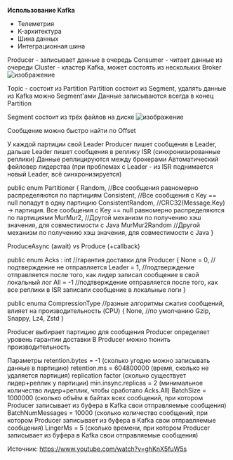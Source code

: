 **Использование Kafka**
- Телеметрия
- K-архитектура
- Шина данных
- Интеграционная шина


Producer - записывает данные в очередь
Consumer - читает данные из очереди
Cluster - кластер Kafka, может состоять из нескольких Broker
![изображение](https://github.com/terhia/interview/assets/7370741/d0d1d4a2-5ebe-4d78-8567-8a3787f5b93a)

Topic - состоит из Partition
Partition состоит из Segment, удалять данные из Kafka можно Segment'ами
Данные записываются всегда в конец Partition


Segment состоит из трёх файлов на диске
![изображение](https://github.com/terhia/interview/assets/7370741/48e71f3c-3e2a-49f6-b713-aa6fe189cee8)

Сообщение можно быстро найти по Offset

У каждой партиции свой Leader
Producer пишет сообщения в Leader, дальше Leader пишет сообщения в реплику ISR (синхронизированные реплики)
Данные реплицируются между брокерами
Автоматический фейловер лидерства (при проблемах с Leader - из ISR поднимается новый Leader, всё синхронизируется)



public enum Partitioner
{
  Random, //Все сообщения равномерно распределяются по партициям
  Consistent, //Все сообщения с Key == null попадут в одну партицию
  ConsistentRandom, //CRC32(Message.Key) -> партиция. Все сообщения с Key == null равномерно распределяются по партициями
  MurMur2, //Другой механизм по получению хэш значения, для совместимости с Java
  MurMur2Random //Другой механизм по получению хэш значения, для совместимости с Java
}

ProduceAsync (await) vs Produce (+callback)

public enum Acks : int //гарантия доставки для Producer
{
    None = 0, //подтверждение не отправляется
    Leader = 1, //подтверждение отправляется после того, как лидер записал сообщение в свой локальный лог
    All = -1 //подтверждение отправляется после того, как все реплики в ISR записали сообщение в локальные логи
}

public enuma CompressionType //разные алгоритмы сжатия сообщений, влияет на производительность (CPU)
{
  None, //по умолчанию
  Gzip,
  Snappy,
  Lz4,
  Zstd
}

Producer выбирает партицию для сообщения
Producer определяет уровень гарантии доставки
В Producer можно тюнить производительность

Параметры
retention.bytes = -1 (сколько угодно можно записывать данные в партицию)
retention.ms = 604800000 (время, сколько не удаляется партиция)
replication factor (сколько существует лидер+реплик у партиции)
min.insync.replicas = 2 (минимальное количество лидер+реплик, чтобы сработало Acks.All)
BatchSize = 1000000 (сколько объём в байтах всех сообщений, при котором Producer записывает из буфера в Kafka свои отправляемые сообщения)
BatchNumMessages = 10000 (сколько количество сообщений, при котором Producer записывает из буфера в Kafka свои отправляемые сообщения)
LingerMs = 5 (сколько времени, при котором Producer записывает из буфера в Kafka свои отправляемые сообщения)



Источник: https://www.youtube.com/watch?v=ghKnX5fuW5s 
